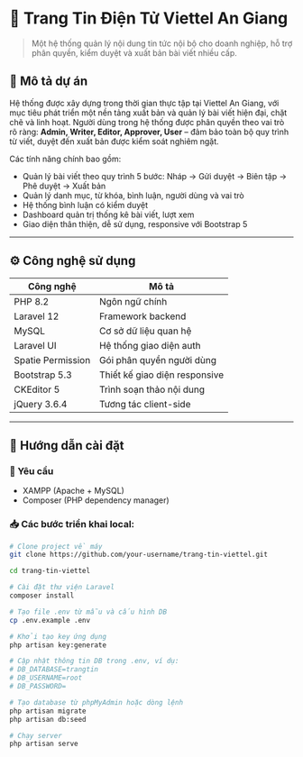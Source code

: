 # 📰 Trang Tin Điện Tử Viettel An Giang

> Một hệ thống quản lý nội dung tin tức nội bộ cho doanh nghiệp, hỗ trợ phân quyền, kiểm duyệt và xuất bản bài viết nhiều cấp.

## 📌 Mô tả dự án

Hệ thống được xây dựng trong thời gian thực tập tại Viettel An Giang, với mục tiêu phát triển một nền tảng xuất bản và quản lý bài viết hiện đại, chặt chẽ và linh hoạt. Người dùng trong hệ thống được phân quyền theo vai trò rõ ràng: **Admin, Writer, Editor, Approver, User** – đảm bảo toàn bộ quy trình từ viết, duyệt đến xuất bản được kiểm soát nghiêm ngặt.

Các tính năng chính bao gồm:
- Quản lý bài viết theo quy trình 5 bước: Nháp → Gửi duyệt → Biên tập → Phê duyệt → Xuất bản
- Quản lý danh mục, từ khóa, bình luận, người dùng và vai trò
- Hệ thống bình luận có kiểm duyệt
- Dashboard quản trị thống kê bài viết, lượt xem
- Giao diện thân thiện, dễ sử dụng, responsive với Bootstrap 5

---

## ⚙️ Công nghệ sử dụng

| Công nghệ | Mô tả |
|----------|-------|
| PHP 8.2 | Ngôn ngữ chính |
| Laravel 12 | Framework backend |
| MySQL | Cơ sở dữ liệu quan hệ |
| Laravel UI | Hệ thống giao diện auth |
| Spatie Permission | Gói phân quyền người dùng |
| Bootstrap 5.3 | Thiết kế giao diện responsive |
| CKEditor 5 | Trình soạn thảo nội dung |
| jQuery 3.6.4 | Tương tác client-side |

---

## 🚀 Hướng dẫn cài đặt

### 🔧 Yêu cầu
- XAMPP (Apache + MySQL)
- Composer (PHP dependency manager)

### 📥 Các bước triển khai local:

```bash
# Clone project về máy
git clone https://github.com/your-username/trang-tin-viettel.git

cd trang-tin-viettel

# Cài đặt thư viện Laravel
composer install

# Tạo file .env từ mẫu và cấu hình DB
cp .env.example .env

# Khởi tạo key ứng dụng
php artisan key:generate

# Cập nhật thông tin DB trong .env, ví dụ:
# DB_DATABASE=trangtin
# DB_USERNAME=root
# DB_PASSWORD=

# Tạo database từ phpMyAdmin hoặc dòng lệnh
php artisan migrate
php artisan db:seed

# Chạy server
php artisan serve

